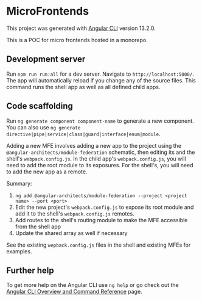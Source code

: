 # MicroFrontends

This project was generated with [Angular CLI](https://github.com/angular/angular-cli) version 13.2.0.

This is a POC for micro frontends hosted in a monorepo.

## Development server

Run `npm run run:all` for a dev server. Navigate to `http://localhost:5000/`. The app will automatically reload if you change any of the source files. This command runs the shell app as well as all defined child apps.

## Code scaffolding

Run `ng generate component component-name` to generate a new component. You can also use `ng generate directive|pipe|service|class|guard|interface|enum|module`.

Adding a new MFE involves adding a new app to the project using the `@angular-architects/module-federation` schematic, then editing its and the shell's `webpack.config.js`. In the child app's `webpack.config.js`, you will need to add the root module to its exposures. For the shell's, you will need to add the new app as a remote.

Summary:
1. `ng add @angular-architects/module-federation --project <project name> --port <port>`
2. Edit the new project's `webpack.config.js` to expose its root module and add it to the shell's `webpack.config.js` remotes.
3. Add routes to the shell's routing module to make the MFE accessible from the shell app
4. Update the shared array as well if necessary

See the existing `wepback.config.js` files in the shell and existing MFEs for examples.


## Further help

To get more help on the Angular CLI use `ng help` or go check out the [Angular CLI Overview and Command Reference](https://angular.io/cli) page.
